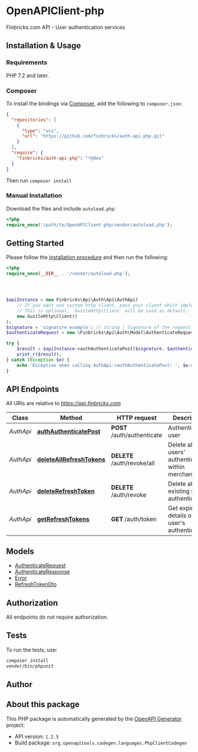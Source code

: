 # OpenAPIClient-php

Finbricks.com API - User authentication services


## Installation & Usage

### Requirements

PHP 7.2 and later.

### Composer

To install the bindings via [Composer](https://getcomposer.org/), add the following to `composer.json`:

```json
{
  "repositories": [
    {
      "type": "vcs",
      "url": "https://github.com/finbricks/auth-api-php.git"
    }
  ],
  "require": {
    "finbricks/auth-api-php": "*@dev"
  }
}
```

Then run `composer install`

### Manual Installation

Download the files and include `autoload.php`:

```php
<?php
require_once('/path/to/OpenAPIClient-php/vendor/autoload.php');
```

## Getting Started

Please follow the [installation procedure](#installation--usage) and then run the following:

```php
<?php
require_once(__DIR__ . '/vendor/autoload.php');




$apiInstance = new Finbricks\Api\Auth\Api\AuthApi(
    // If you want use custom http client, pass your client which implements `GuzzleHttp\ClientInterface`.
    // This is optional, `GuzzleHttp\Client` will be used as default.
    new GuzzleHttp\Client()
);
$signature = 'signature_example'; // string | Signature of the request. For more information, see chapter [Signing the request](#section/Security/Signing-the-request).
$authenticateRequest = new \Finbricks\Api\Auth\Model\AuthenticateRequest(); // \Finbricks\Api\Auth\Model\AuthenticateRequest

try {
    $result = $apiInstance->authAuthenticatePost($signature, $authenticateRequest);
    print_r($result);
} catch (Exception $e) {
    echo 'Exception when calling AuthApi->authAuthenticatePost: ', $e->getMessage(), PHP_EOL;
}

```

## API Endpoints

All URIs are relative to *https://api.finbricks.com*

Class | Method | HTTP request | Description
------------ | ------------- | ------------- | -------------
*AuthApi* | [**authAuthenticatePost**](docs/Api/AuthApi.md#authauthenticatepost) | **POST** /auth/authenticate | Authenticate user
*AuthApi* | [**deleteAllRefreshTokens**](docs/Api/AuthApi.md#deleteallrefreshtokens) | **DELETE** /auth/revoke/all | Delete all users&#39; authentications within merchant
*AuthApi* | [**deleteRefreshToken**](docs/Api/AuthApi.md#deleterefreshtoken) | **DELETE** /auth/revoke | Delete all existing user authentications
*AuthApi* | [**getRefreshTokens**](docs/Api/AuthApi.md#getrefreshtokens) | **GET** /auth/token | Get expiration details of user&#39;s authentication

## Models

- [AuthenticateRequest](docs/Model/AuthenticateRequest.md)
- [AuthenticateResponse](docs/Model/AuthenticateResponse.md)
- [Error](docs/Model/Error.md)
- [RefreshTokenDto](docs/Model/RefreshTokenDto.md)

## Authorization
All endpoints do not require authorization.
## Tests

To run the tests, use:

```bash
composer install
vendor/bin/phpunit
```

## Author



## About this package

This PHP package is automatically generated by the [OpenAPI Generator](https://openapi-generator.tech) project:

- API version: `1.2.5`
- Build package: `org.openapitools.codegen.languages.PhpClientCodegen`

